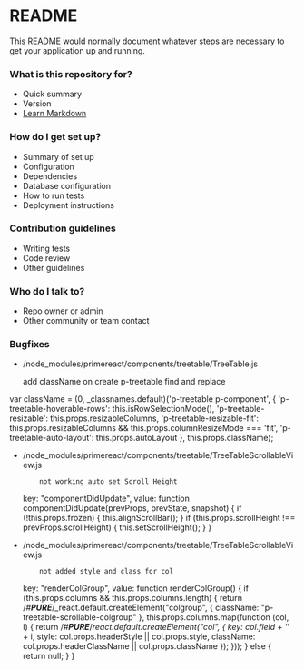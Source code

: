 # README #

This README would normally document whatever steps are necessary to get your application up and running.

### What is this repository for? ###

* Quick summary
* Version
* [Learn Markdown](https://bitbucket.org/tutorials/markdowndemo)

### How do I get set up? ###

* Summary of set up
* Configuration
* Dependencies
* Database configuration
* How to run tests
* Deployment instructions

### Contribution guidelines ###

* Writing tests
* Code review
* Other guidelines

### Who do I talk to? ###

* Repo owner or admin
* Other community or team contact

### Bugfixes ###
* /node_modules/primereact/components/treetable/TreeTable.js
    
    add className on create p-treetable find and replace

var className = (0, _classnames.default)('p-treetable p-component', {
        'p-treetable-hoverable-rows': this.isRowSelectionMode(),
        'p-treetable-resizable': this.props.resizableColumns,
        'p-treetable-resizable-fit': this.props.resizableColumns && this.props.columnResizeMode === 'fit',
        'p-treetable-auto-layout': this.props.autoLayout
      }, this.props.className);
      
* /node_modules/primereact/components/treetable/TreeTableScrollableView.js
          
          not working auto set Scroll Height
          
    key: "componentDidUpdate",
        value: function componentDidUpdate(prevProps, prevState, snapshot) {
          if (!this.props.frozen) {
            this.alignScrollBar();
          }
          if (this.props.scrollHeight !== prevProps.scrollHeight) { this.setScrollHeight(); }
        }
   
* /node_modules/primereact/components/treetable/TreeTableScrollableView.js
             
          not added style and class for col
          
    key: "renderColGroup",
        value: function renderColGroup() {
          if (this.props.columns && this.props.columns.length) {
            return /*#__PURE__*/_react.default.createElement("colgroup", {
              className: "p-treetable-scrollable-colgroup"
            }, this.props.columns.map(function (col, i) {
              return /*#__PURE__*/_react.default.createElement("col", {
                key: col.field + '_' + i,
                style: col.props.headerStyle || col.props.style,
                className: col.props.headerClassName || col.props.className
              });
            }));
          } else {
            return null;
          }
        }
